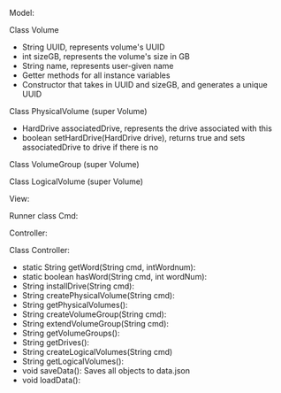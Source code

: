 Model:

Class Volume
- String UUID, represents volume's UUID
- int sizeGB, represents the volume's size in GB
- String name, represents user-given name
- Getter methods for all instance variables
- Constructor that takes in UUID and sizeGB, and generates a unique UUID

Class PhysicalVolume (super Volume)
- HardDrive associatedDrive, represents the drive associated with this
- boolean setHardDrive(HardDrive drive), returns true and sets associatedDrive to drive if there is no

Class VolumeGroup (super Volume)

Class LogicalVolume (super Volume)


View:

Runner class Cmd:


Controller:

Class Controller:
- static String getWord(String cmd, intWordnum): 
- static boolean hasWord(String cmd, int wordNum):
- String installDrive(String cmd):
- String createPhysicalVolume(String cmd):
- String getPhysicalVolumes(): 
- String createVolumeGroup(String cmd):
- String extendVolumeGroup(String cmd):
- String getVolumeGroups(): 
- String getDrives():
- String createLogicalVolumes(String cmd)
- String getLogicalVolumes():
- void saveData(): Saves all objects to data.json
- void loadData(): 

